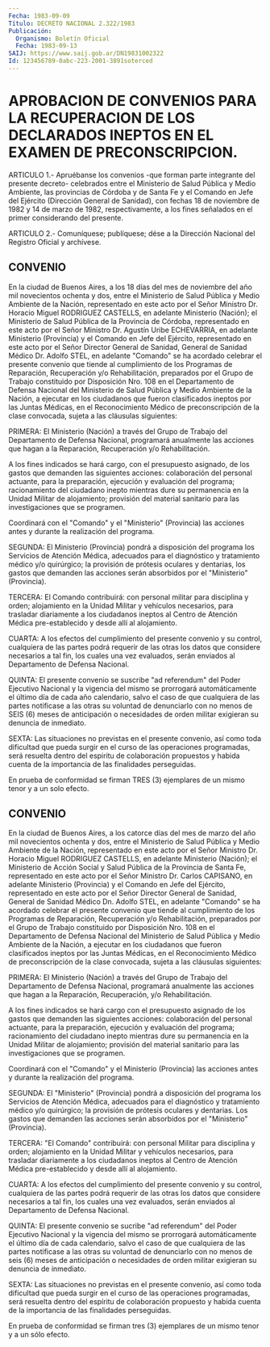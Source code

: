 ```yaml
---
Fecha: 1983-09-09
Título: DECRETO NACIONAL 2.322/1983
Publicación:
  Organismo: Boletín Oficial
  Fecha: 1983-09-13
SAIJ: https://www.saij.gob.ar/DN19831002322
Id: 123456789-0abc-223-2001-3891soterced
---
```

# APROBACION DE CONVENIOS PARA LA RECUPERACION DE LOS DECLARADOS INEPTOS EN EL EXAMEN DE PRECONSCRIPCION.

<a id="1"></a>
ARTICULO  1.-  Apruébanse  los  convenios  -que  forman  parte integrante del presente decreto- celebrados entre el Ministerio  de Salud  Pública  y  Medio  Ambiente,  las provincias de Córdoba y de Santa Fe y el Comando en Jefe del Ejército  (Dirección  General  de Sanidad),  con  fechas  18  de  noviembre  de 1982 y 14 de marzo de 1982,  respectivamente,  a  los  fines  señalados    en  el  primer considerando del presente.

<a id="2"></a>
ARTICULO  2.-  Comuníquese;  publíquese;  dése  a la Dirección Nacional del Registro Oficial y archívese.

## CONVENIO

<a id="022"></a>
En  la  ciudad  de  Buenos  Aires,  a  los  18 días del mes de noviembre  del  año  mil  novecientos  ochenta  y  dos,  entre   el Ministerio  de  Salud  Pública  y  Medio  Ambiente  de  la  Nación, representado  en este acto por el Señor Ministro Dr. Horacio Miguel RODRIGUEZ CASTELLS,  en adelante Ministerio (Nación); el Ministerio de Salud Pública de la  Provincia  de Córdoba, representado en este acto  por  el  Señor  Ministro  Dr. Agustín  Uribe  ECHEVARRIA,  en adelante Ministerio (Provincia) y  el Comando en Jefe del Ejército, representado  en  este  acto  por  el  Señor  Director  General  de Sanidad,  General de Sanidad Médico Dr. Adolfo  STEL,  en  adelante "Comando" se  ha  acordado celebrar el presente convenio que tiende al cumplimiento de  los  Programas  de Reparación, Recuperación y/o Rehabilitación, preparados por el Grupo  de Trabajo constituido por Disposición  Nro. 108 en el Departamento de  Defensa  Nacional  del Ministerio de  Salud  Pública  y  Medio  Ambiente  de  la Nación, a ejecutar en los ciudadanos que fueron clasificados ineptos  por las Juntas  Médicas, en el Reconocimiento Médico de preconscripción  de la clase convocada, sujeta a las cláusulas siguientes:

<a id="1"></a>
PRIMERA:  El Ministerio (Nación) a través del Grupo de Trabajo del Departamento  de  Defensa  Nacional,  programará anualmente las acciones que hagan a la Reparación, Recuperación y/o Rehabilitación.

A los fines indicados se hará cargo, con el  presupuesto  asignado, de  los  gastos  que demanden las siguientes acciones: colaboración del personal actuante,  para la preparación, ejecución y evaluación del programa; racionamiento  del  ciudadano inepto mientras dure su permanencia  en  la Unidad Militar de  alojamiento;  provisión  del material sanitario  para las investigaciones que se programen.

Coordinará  con el "Comando"  y  el  "Ministerio"  (Provincia)  las acciones antes y durante la realización del programa.

<a id="2"></a>
SEGUNDA:  El  Ministerio  (Provincia) pondrá a disposición del programa  los  Servicios  de Atención  Médica,  adecuados  para  el diagnóstico y tratamiento médico  y/o  quirúrgico;  la provisión de prótesis  oculares  y  dentarias,  los  gastos  que  demanden   las acciones    serán   absorbidos  por  el  "Ministerio"  (Provincia).

<a id="3"></a>
TERCERA:  El  Comando  contribuirá:  con personal militar para disciplina y orden; alojamiento en la Unidad  Militar  y  vehículos necesarios, para trasladar diariamente a los ciudadanos ineptos  al Centro    de  Atención  Médica  pre-establecido  y  desde  allí  al alojamiento.

<a id="4"></a>
CUARTA: A los efectos del cumplimiento del presente convenio y su control,  cualquiera  de  las partes podrá requerir de las otras los datos que considere necesarios  a  tal  fin, los cuales una vez evaluados,  serán  enviados  al Departamento de  Defensa  Nacional.

<a id="5"></a>
QUINTA:  El  presente convenio se suscribe "ad referendum" del Poder Ejecutivo Nacional  y  la  vigencia  del  mismo se prorrogará automáticamente  el  último  día de cada año calendario,  salvo  el caso de que cualquiera de las  partes  notificase  a  las  otras su voluntad  de  denunciarlo  con  no  menos  de  SEIS  (6)  meses  de anticipación  o  necesidades de orden militar exigieran su denuncia de inmediato.

<a id="6"></a>
SEXTA:  Las  situaciones no previstas en el presente convenio, así como toda dificultad  que  pueda  surgir  en  el  curso  de las operaciones  programadas,  será  resuelta  dentro  del  espiritu de colaboración  propuestos y habida cuenta de la importancia  de  las finalidades perseguidas.

En prueba de conformidad  se firman TRES (3) ejemplares de un mismo tenor y a un solo efecto.

## CONVENIO

<a id="022"></a>
En  la  ciudad  de Buenos Aires, a los catorce días del mes de marzo del año mil novecientos  ochenta  y  dos, entre el Ministerio de  Salud  Pública y Medio Ambiente de la Nación,  representado  en este acto por  el  Señor  Ministro  Dr.  Horacio  Miguel  RODRIGUEZ CASTELLS, en adelante Ministerio (Nación); el Ministerio de  Acción Social  y  Salud  Pública de la Provincia de Santa Fe, representado en  este  acto  por el  Señor  Ministro  Dr.  Carlos  CAPISANO,  en adelante Ministerio  (Provincia) y el Comando en Jefe del Ejército, representado  en  este  acto  por  el  Señor  Director  General  de Sanidad, General de Sanidad  Médico  Dn.  Adolfo  STEL, en adelante "Comando" se ha acordado celebrar el presente convenio  que  tiende al  cumplimiento  de  los Programas de Reparación, Recuperación y/o Rehabilitación, preparados  por el Grupo de Trabajo constituido por Disposición Nro. 108 en el Departamento  de  Defensa  Nacional  del Ministerio  de  Salud  Pública  y  Medio  Ambiente  de la Nación, a ejecutar en los ciudadanos que fueron clasificados ineptos  por las Juntas  Médicas, en el Reconocimiento Médico de preconscripción  de la clase convocada, sujeta a las cláusulas siguientes:

<a id="1"></a>
PRIMERA:  El Ministerio (Nación) a través del Grupo de Trabajo del Departamento  de  Defensa  Nacional,  programará anualmente las acciones que hagan a la Reparación, Recuperación, y/o Rehabilitación.

A los fines indicados se hará cargo con el  presupuesto asignado de los gastos que demanden las siguientes acciones:  colaboración  del personal  actuante, para la preparación, ejecución y evaluación del programa; racionamiento  del  ciudadano  inepto  mientras  dure  su permanencia  en  la  Unidad  Militar  de alojamiento; provisión del material sanitario para las investigaciones  que se programen.

Coordinará  con  el  "Comando"  y  el  Ministerio  (Provincia)  las acciones antes y durante la realización del programa.

<a id="2"></a>
SEGUNDA:  El "Ministerio" (Provincia) pondrá a disposición del programa  los Servicios  de  Atención  Médica,  adecuados  para  el diagnóstico  y  tratamiento  médico y/o quirúrgico; la provisión de prótesis  oculares  y  dentarias.   Los  gastos  que  demanden  las acciones   serán  absorbidos  por  el  "Ministerio"    (Provincia).

<a id="3"></a>
TERCERA:  "El  Comando" contribuirá: con personal Militar para disciplina y orden; alojamiento  en  la  Unidad Militar y vehículos necesarios, para trasladar diariamente a los  ciudadanos ineptos al Centro  de  Atención  Médica  pre-establecido  y  desde    allí  al alojamiento.

<a id="4"></a>
CUARTA: A los efectos del cumplimiento del presente convenio y su control,  cualquiera  de  las partes podrá requerir de las otras los datos que considere necesarios  a  tal  fin, los cuales una vez evaluados,  serán  enviados  al Departamento de  Defensa  Nacional.

<a id="5"></a>
QUINTA:  El  presente  convenio se sucribe "ad referendum" del Poder Ejecutivo Nacional y la  vigencia  del  mismo  se  prorrogará automáticamente el último día de cada calendario, salvo el  caso de que cualquiera de las partes notificase a las otras su voluntad  de denunciarlo  con  no  menos  de  seis  (6)  meses de anticipación o necesidades  de orden militar exigieran su denuncia  de  inmediato.

<a id="6"></a>
SEXTA:  Las  situaciones no previstas en el presente convenio, así como toda dificultad  que  pueda  surgir  en  el  curso  de las operaciones  programadas,  será  resuelta  dentro  del  espíritu de colaboración  propuesto  y habida cuenta de la importancia  de  las finalidades perseguidas.

En prueba de conformidad se  firman tres (3) ejemplares de un mismo tenor y a un sólo efecto.
